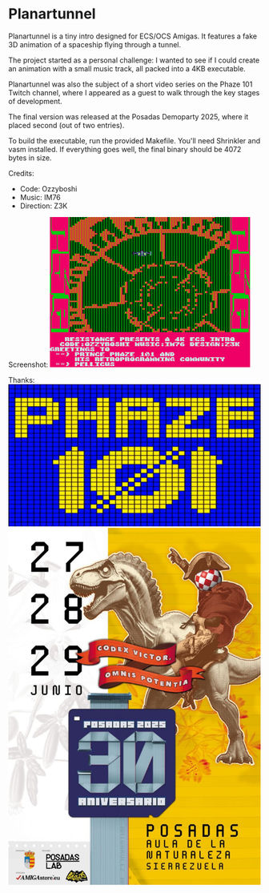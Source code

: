 # Planartunnel
Planartunnel is a tiny intro designed for ECS/OCS Amigas.
It features a fake 3D animation of a spaceship flying through a tunnel.

The project started as a personal challenge: I wanted to see if I could create an animation with a small music track, all packed into a 4KB executable.

Planartunnel was also the subject of a short video series on the Phaze 101 Twitch channel, where I appeared as a guest to walk through the key stages of development.

The final version was released at the Posadas Demoparty 2025, where it placed second (out of two entries).

To build the executable, run the provided Makefile.
You'll need Shrinkler and vasm installed.
If everything goes well, the final binary should be 4072 bytes in size.

Credits:
- Code: Ozzyboshi
- Music: IM76
- Direction: Z3K

Screenshot:
![00104371.png](00104371.png)

Thanks:
![hq720](hq720.jpg)
![posadas_cartel_2025](posadas_cartel_2025.jpg)
